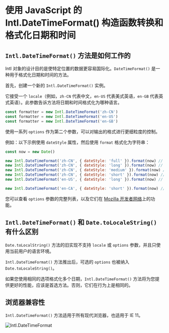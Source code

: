 # 使用 JavaScript 的 Intl.DateTimeFormat() 构造函数转换和格式化日期和时间

## `Intl.DateTimeFormat()` 方法是如何工作的

Intl 对象的设计目的是使特定位置的数据更容易国际化。`DateTimeFormat()` 是一种用于格式化日期和时间的方法。

首先，创建一个新的 `Intl.DateTimeFormat()` 实例。

它接受一个 `locale`（例如，`zh-CN` 代表中文，`en-US` 代表美式英语，`en-GB` 代表英式英语）。此参数告诉方法将日期和时间格式化为哪种语言。

```js
const formatter = new Intl.DateTimeFormat('zh-CN')
const formatter = new Intl.DateTimeFormat('en-US')
const formatter = new Intl.DateTimeFormat('en-GB')
```

使用一系列 `options` 作为第二个参数，可以对输出的格式进行更细粒度的控制。

例如：以下示例使用 `dateStyle` 属性，然后使用 `format` 格式化为字符串：

```js
const now = new Date()

new Intl.DateTimeFormat('zh-CN', { dateStyle: 'full' }).format(now) // '2022年3月30日星期三'
new Intl.DateTimeFormat('zh-CN', { dateStyle: 'long' }).format(now) // '2022年3月30日'
new Intl.DateTimeFormat('zh-CN', { dateStyle: 'medium' }).format(now) // '2022年3月30日'
new Intl.DateTimeFormat('zh-CN', { dateStyle: 'short' }).format(now) // '2022/3/30'
new Intl.DateTimeFormat('en-US', { dateStyle: 'long' }).format(now) // 'March 30, 2022'

new Intl.DateTimeFormat('en-CA', { dateStyle: 'short' }).format(now) // '2022-03-30'
```

您可以查看 `options` 参数的完整列表，以及它们在 [Mozilla 开发者网络](https://developer.mozilla.org/en-US/docs/Web/JavaScript/Reference/Global_Objects/Intl/DateTimeFormat/DateTimeFormat#Syntax)上的功能。

## `Intl.DateTimeFormat()` 和 `Date.toLocaleString()` 有什么区别

`Date.toLocalString()` 方法的旧实现不支持 `locale` 或 `options` 参数，并且只使用当前用户的语言环境。

`Intl.DateTimeFormat()` 方法推出后，可选的 `options` 也被纳入 `Date.toLocaleString()`。

如果您使用相同的选项格式化多个日期，`Intl.DateTimeFormat()` 方法将为您提供更好的性能，应该是首选方法。否则，它们在行为上是相同的。

## 浏览器兼容性

`Intl.DateTimeFormat()` 方法适用于所有现代浏览器，也适用于 IE 11。

![Intl.DateTimeFormat](https://upload-images.jianshu.io/upload_images/18281896-e3f3ebd32a4fc106.png?imageMogr2/auto-orient/strip%7CimageView2/2/w/1240)
